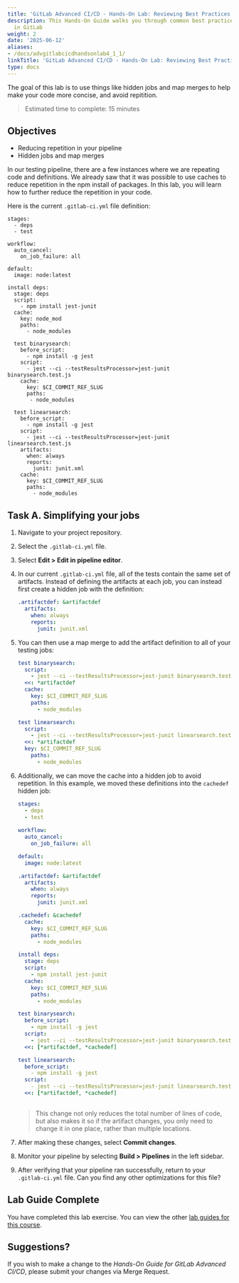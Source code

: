 ```yaml
---
title: 'GitLab Advanced CI/CD - Hands-On Lab: Reviewing Best Practices'
description: This Hands-On Guide walks you through common best practices for CI/CD
  in GitLab
weight: 2
date: '2025-06-12'
aliases:
- /docs/advgitlabcicdhandsonlab4_1_1/
linkTitle: 'GitLab Advanced CI/CD - Hands-On Lab: Reviewing Best Practices'
type: docs
---
```


The goal of this lab is to use things like hidden jobs and map merges to help make your code more concise, and avoid repitition.

> Estimated time to complete: 15 minutes

## Objectives

- Reducing repetition in your pipeline
- Hidden jobs and map merges

In our testing pipeline, there are a few instances where we are repeating code and definitions.  We already saw that it was possible to use caches to reduce repetition in the npm install of packages. In this lab, you will learn how to further reduce the repetition in your code.

Here is the current `.gitlab-ci.yml` file definition:

```yml:
stages:
  - deps
  - test

workflow:
  auto_cancel:
    on_job_failure: all

default:
  image: node:latest

install deps:
  stage: deps
  script:
    - npm install jest-junit
  cache:
    key: node_mod
    paths:
      - node_modules
  
  test binarysearch:
    before_script:
      - npm install -g jest
    script:
      - jest --ci --testResultsProcessor=jest-junit binarysearch.test.js
    cache:
      key: $CI_COMMIT_REF_SLUG
      paths:
       - node_modules

  test linearsearch:
    before_script:
      - npm install -g jest
    script:
      - jest --ci --testResultsProcessor=jest-junit linearsearch.test.js
    artifacts:
      when: always
      reports:
        junit: junit.xml
    cache:
      key: $CI_COMMIT_REF_SLUG
      paths:
        - node_modules
```

## Task A. Simplifying your jobs

1. Navigate to your project repository.

1. Select the `.gitlab-ci.yml` file.

1. Select **Edit > Edit in pipeline editor**.

1. In our current `.gitlab-ci.yml` file, all of the tests contain the same set of artifacts. Instead of defining the artifacts at each job, you can instead first create a hidden job with the definition:

    ```yml
    .artifactdef: &artifactdef
      artifacts:
        when: always
        reports:
          junit: junit.xml
    ```

1. You can then use a map merge to add the artifact definition to all of your testing jobs:

    ```yml
    test binarysearch:
      script:
        - jest --ci --testResultsProcessor=jest-junit binarysearch.test.js
      <<: *artifactdef
      cache:
        key: $CI_COMMIT_REF_SLUG
        paths:
          - node_modules

    test linearsearch:
      script:
        - jest --ci --testResultsProcessor=jest-junit linearsearch.test.js
      <<: *artifactdef
      key: $CI_COMMIT_REF_SLUG
        paths:
          - node_modules
    ```

1. Additionally, we can move the cache into a hidden job to avoid repetition. In this example, we moved these definitions into the `cachedef` hidden job:

    ```yml
    stages:
      - deps
      - test
      
    workflow:
      auto_cancel:
        on_job_failure: all

    default:
      image: node:latest

    .artifactdef: &artifactdef
      artifacts:
        when: always
        reports:
          junit: junit.xml

    .cachedef: &cachedef
      cache:
        key: $CI_COMMIT_REF_SLUG
        paths:
          - node_modules

    install deps:
      stage: deps
      script:
        - npm install jest-junit
      cache:
        key: $CI_COMMIT_REF_SLUG
        paths:
          - node_modules

    test binarysearch:
      before_script:
        - npm install -g jest
      script:
        - jest --ci --testResultsProcessor=jest-junit binarysearch.test.js
      <<: [*artifactdef, *cachedef]

    test linearsearch:
      before_script:
        - npm install -g jest
      script:
        - jest --ci --testResultsProcessor=jest-junit linearsearch.test.js
      <<: [*artifactdef, *cachedef]
      
    ```

    > This change not only reduces the total number of lines of code, but also makes it so if the artifact changes, you only need to change it in one place, rather than multiple locations.

1. After making these changes, select **Commit changes**.

1. Monitor your pipeline by selecting **Build > Pipelines** in the left sidebar.

1. After verifying that your pipeline ran successfully, return to your `.gitlab-ci.yml` file. Can you find any other optimizations for this file?

## Lab Guide Complete

You have completed this lab exercise. You can view the other [lab guides for this course](/handbook/customer-success/professional-services-engineering/education-services/ilt-labs/advgitlabcicdhandson).

## Suggestions?

If you wish to make a change to the *Hands-On Guide for GitLab Advanced CI/CD*, please submit your changes via Merge Request.
